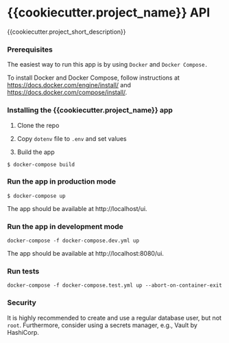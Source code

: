 # {{cookiecutter.project_name}} API

{{cookiecutter.project_short_description}}


### Prerequisites

The easiest way to run this app is by using `Docker` and `Docker Compose.`

To install Docker and Docker Compose, follow instructions at https://docs.docker.com/engine/install/
and https://docs.docker.com/compose/install/.


### Installing the {{cookiecutter.project_name}} app

1. Clone the repo

2. Copy `dotenv` file to `.env` and set values

3. Build the app

```
$ docker-compose build
```


### Run the app in production mode

```
$ docker-compose up
```

The app should be available at http://localhost/ui.


### Run the app in development mode

```
docker-compose -f docker-compose.dev.yml up
```

The app should be available at http://localhost:8080/ui.


### Run tests

```
docker-compose -f docker-compose.test.yml up --abort-on-container-exit
```


### Security

It is highly recommended to create and use a regular database user, but not `root`.
Furthermore, consider using a secrets manager, e.g., Vault by HashiCorp.

